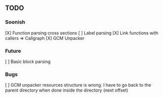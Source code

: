 ## TODO

### Soonish

[X] Function parsing cross sections
[ ] Label parsing
[X] Link functions with callers => Callgraph
[X] GCM Unpacker

### Future

[ ] Basic block parsing

### Bugs

[ ] GCM unpacker resources structure is wrong. I have to go back to the parent directory when done inside the directory (next offset)
